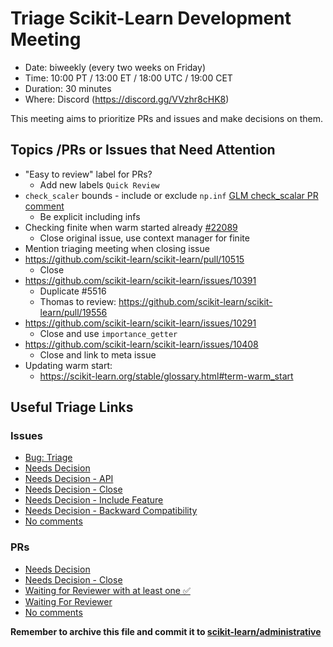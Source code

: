 # Triage Scikit-Learn Development Meeting

- Date: biweekly (every two weeks on Friday)
- Time: 10:00 PT / 13:00 ET / 18:00 UTC / 19:00 CET
- Duration: 30 minutes
- Where: Discord (https://discord.gg/VVzhr8cHK8)

This meeting aims to prioritize PRs and issues and make decisions on them.

## Topics /PRs or Issues that Need Attention
- "Easy to review" label for PRs?
    - Add new labels `Quick Review`
- `check_scaler` bounds - include or exclude `np.inf` [GLM check_scalar PR comment](https://github.com/scikit-learn/scikit-learn/pull/21946#discussion_r784310311)
    - Be explicit including infs
- Checking finite when warm started already [#22089](https://github.com/scikit-learn/scikit-learn/pull/22089)
    - Close original issue, use context manager for finite
- Mention triaging meeting when closing issue
- https://github.com/scikit-learn/scikit-learn/pull/10515
    - Close
- https://github.com/scikit-learn/scikit-learn/issues/10391
    - Duplicate #5516
    - Thomas to review: https://github.com/scikit-learn/scikit-learn/pull/19556
- https://github.com/scikit-learn/scikit-learn/issues/10291
    - Close and use `importance_getter`
- https://github.com/scikit-learn/scikit-learn/issues/10408
    - Close and link to meta issue
- Updating warm start:
    - https://scikit-learn.org/stable/glossary.html#term-warm_start

## Useful Triage Links

### Issues

- [Bug: Triage](https://github.com/scikit-learn/scikit-learn/issues?q=is%3Aissue+sort%3Aupdated-desc+label%3A%22Bug%3A+triage%22+is%3Aopen)
- [Needs Decision](https://github.com/scikit-learn/scikit-learn/issues?q=is%3Aissue+sort%3Aupdated-desc+label%3A%22Needs+Decision%22+is%3Aopen)
- [Needs Decision - API](https://github.com/scikit-learn/scikit-learn/issues?q=is%3Aissue+is%3Aopen+sort%3Aupdated-desc+label%3A%22Needs+Decision+-+API%22)
- [Needs Decision - Close](https://github.com/scikit-learn/scikit-learn/issues?q=is%3Aissue+is%3Aopen+sort%3Aupdated-desc+label%3A%22Needs+Decision+-+Close%22)
- [Needs Decision - Include Feature](https://github.com/scikit-learn/scikit-learn/issues?q=is%3Aissue+is%3Aopen+sort%3Aupdated-desc+label%3A%22Needs+Decision+-+Include+Feature%22)
- [Needs Decision - Backward Compatibility](https://github.com/scikit-learn/scikit-learn/issues?q=is%3Aissue+is%3Aopen+sort%3Aupdated-desc+label%3A%22Needs+Decision+-+Backward+Compatibility%22)
- [No comments](https://github.com/scikit-learn/scikit-learn/issues?q=is%3Aissue+is%3Aopen+sort%3Aupdated-desc+comments%3A0)

### PRs
- [Needs Decision](https://github.com/scikit-learn/scikit-learn/pulls?q=is%3Apr+is%3Aopen+sort%3Aupdated-desc+label%3A%22Needs+Decision%22)
- [Needs Decision - Close](https://github.com/scikit-learn/scikit-learn/pulls?q=is%3Apr+is%3Aopen+sort%3Aupdated-desc+label%3A%22Needs+Decision+-+Close%22)
- [Waiting for Reviewer with at least one ✅](https://github.com/scikit-learn/scikit-learn/pulls?q=is%3Apr+is%3Aopen+sort%3Aupdated-desc+label%3A%22Waiting+for+Reviewer%22+review%3Aapproved)
- [Waiting For Reviewer](https://github.com/scikit-learn/scikit-learn/pulls?q=is%3Apr+is%3Aopen+sort%3Aupdated-desc+label%3A%22Waiting+for+Reviewer%22)
- [No comments](https://github.com/scikit-learn/scikit-learn/pulls?q=is%3Apr+is%3Aopen+sort%3Aupdated-desc+comments%3A0)


**Remember to archive this file and commit it to [scikit-learn/administrative](https://github.com/scikit-learn/administrative)**


